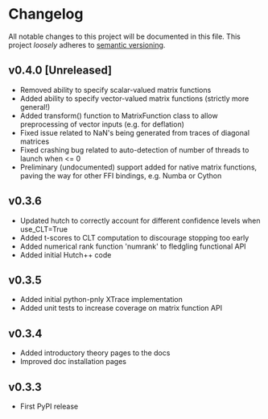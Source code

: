 # Changelog

All notable changes to this project will be documented in this file. This project _loosely_ adheres to [semantic versioning](https://semver.org/spec/v2.0.0.html).

## v0.4.0 [Unreleased]
- Removed ability to specify scalar-valued matrix functions 
- Added ability to specify vector-valued matrix functions (strictly more general!)
- Added transform() function to MatrixFunction class to allow preprocessing of vector inputs (e.g. for deflation)
- Fixed issue related to NaN's being generated from traces of diagonal matrices 
- Fixed crashing bug related to auto-detection of number of threads to launch when <= 0
- Preliminary (undocumented) support added for native matrix functions, paving the way for other FFI bindings, e.g. Numba or Cython

## v0.3.6
- Updated hutch to correctly account for different confidence levels when use_CLT=True 
- Added t-scores to CLT computation to discourage stopping too early
- Added numerical rank function 'numrank' to fledgling functional API 
- Added initial Hutch++ code 

## v0.3.5
- Added initial python-pnly XTrace implementation 
- Added unit tests to increase coverage on matrix function API 

## v0.3.4
- Added introductory theory pages to the docs
- Improved doc installation pages

## v0.3.3
- First PyPI release 
